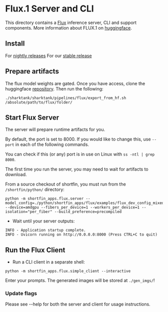 # Flux.1 Server and CLI

This directory contains a [Flux](https://blackforestlabs.ai/#get-flux) inference server, CLI and support components. More information about FLUX.1 on [huggingface](https://huggingface.co/black-forest-labs/FLUX.1-dev).

## Install

For [nightly releases](../../../../docs/nightly_releases.md)
For our [stable release](../../../../docs/user_guide.md)

## Prepare artifacts

The flux model weights are gated. Once you have access, clone the huggingface [repository](https://huggingface.co/black-forest-labs/FLUX.1-dev). Then run the following:
```
./sharktank/sharktank/pipelines/flux/export_from_hf.sh /absolute/path/to/flux/folder/
```

## Start Flux Server
The server will prepare runtime artifacts for you.

By default, the port is set to 8000. If you would like to change this, use `--port` in each of the following commands.

You can check if this (or any) port is in use on Linux with `ss -ntl | grep 8000`.

The first time you run the server, you may need to wait for artifacts to download.

From a source checkout of shortfin, you must run from the `/shortfin/python/` directory:
```
python -m shortfin_apps.flux.server --model_config=./python/shortfin_apps/flux/examples/flux_dev_config_mixed.json --device=amdgpu --fibers_per_device=1 --workers_per_device=1 --isolation="per_fiber" --build_preference=precompiled
```
 - Wait until your server outputs:
```
INFO - Application startup complete.
INFO - Uvicorn running on http://0.0.0.0:8000 (Press CTRL+C to quit)
```
## Run the Flux Client

 - Run a CLI client in a separate shell:
```
python -m shortfin_apps.flux.simple_client --interactive
```

Enter your prompts. The generated images will be stored at `./gen_imgs/`!

### Update flags

Please see --help for both the server and client for usage instructions.